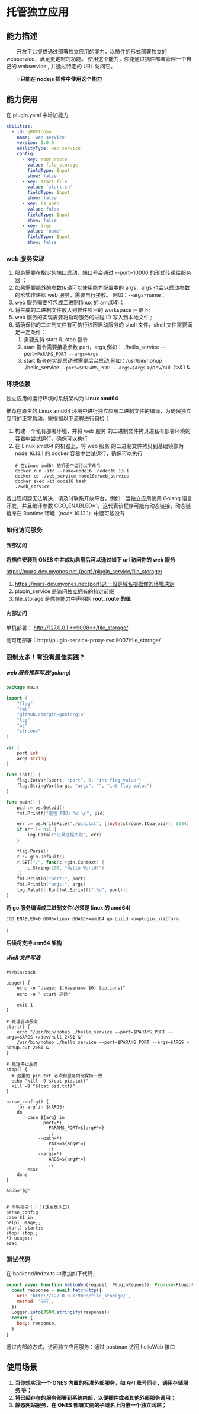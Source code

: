 # 托管独立应用

## 能力描述

&emsp;&emsp;开放平台提供通过部署独立应用的能力，以插件的形式部署独立的 webservice，满足更定制的功能。 使用这个能力，你能通过插件部署管理一个自己的 webservice , 并通过特定的 URL 访问它。

&emsp;&emsp;💡**只能在 nodejs 插件中使用这个能力**

## 能力使用

在 plugin.yaml 中增加能力

```yaml
abilities:
  - id: qRUFfcomn
    name: 'web service'
    version: 1.0.0
    abilityType: web_service
    config:
      - key: root_route
        value: file_storage
        fieldType: Input
        show: false
      - key: start_file
        value: 'start.sh'
        fieldType: Input
        show: false
      - key: is_open
        value: false
        fieldType: Input
        show: false
      - key: args
        value: 'name'
        fieldType: Input
        show: false
```

### web 服务实现

1. 服务需要在指定的端口启动，端口号会通过 --port=10000 的形式传递给服务器 ；
2. 如果需要额外的参数传递可以使用能力配置中的 args，args 也会以启动参数的形式传递给 web 服务，需要自行接收。 例如：--args=name；
3. web 服务需要打包成二进制(linux 的 amd64)；
4. 将生成的二进制文件放入到插件项目的 workspace 目录下;
5. web 服务的实现需要将启动服务的进程 ID 写入到本地文件 ;
6. 请确保你的二进制文件有可执行权限启动服务的 shell 文件，shell 文件需要满足一定条件：
   1. 需要支持 start 和 stop 指令
   2. start 指令需要接收参数 port，args,例如： ./hello_service --port=`PARAMS_PORT --args=Args`
   3. start 指令在实现启动时需要后台启动,例如：/usr/bin/nohup ./hello_service `--port=$PARAMS_PORT --args=$Args` >/dev/null 2>&1 &

### 环境依赖

独立应用的运行环境的系统架构为 **Linux amd64**

推荐在原生的 Linux amd64 环境中进行独立应用二进制文件的编译，为确保独立应用的正常启动，需根据以下流程进行自检：

1. 构建一个私有部署环境，并将 web 服务 的二进制文件拷贝进私有部署环境的容器中尝试运行，确保可以执行
2. 在 Linux amd64 的机器上，将 web 服务 的二进制文件拷贝到基础镜像为 node:16.13.1 的 docker 容器中尝试运行，确保可以执行
   ```shell
   # 在Linux amd64 的机器中运行以下命令
   docker run -itd --name=node16  node:16.13.1
   docker cp ./web_service node16:/web_service
   docker exec -it node16 bash
   ./web_service
   ```

若出现问题无法解决，请及时联系开放平台。例如：当独立应用使用 Golang 语言开发，并且编译参数 CGO_ENABLED=1，这代表该程序可能有动态链接，动态链接库在 Runtime 环境（node:16.13.1）中很可能没有

### **如何访问服务**

#### **外部访问**

**将插件安装到 ONES 中并成功启用后可以通过如下 url 访问你的 web 服务**

https://mars-dev.myones.net:{port}/plugin_service/file_storage/

1. https://mars-dev.myones.net:{port}这一段是域名根据你的环境决定
2. plugin_service 是访问独立拥有的特定前缀
3. file_storage 是你在能力中声明的 **root_route 的值**

#### **内部访问**

单机部署： http://127.0.0.1:**9008**/file_storage/

高可用部署：http://plugin-service-proxy-svc:9007/file_storage/

### **限制太多！有没有最佳实践？**

##### **web 服务推荐写法(golang)**

```go
package main

import (
	"flag"
	"fmt"
	"github.com/gin-gonic/gin"
	"log"
	"os"
	"strconv"
)

var (
	port int
	args string
)

func init() {
	flag.IntVar(&port, "port", 0, "int flag value")
	flag.StringVar(&args, "args", "", "int flag value")
}

func main() {
	pid := os.Getpid()
	fmt.Printf("进程 PID: %d \n", pid)

	err := os.WriteFile("./pid.txt", []byte(strconv.Itoa(pid)), 0644)
	if err != nil {
		log.Fatal("记录进程失败", err)
	}

	flag.Parse()
	r := gin.Default()
	r.GET("/", func(c *gin.Context) {
		c.String(200, "Hello World!")
	})
	fmt.Println("port:", port)
	fmt.Println("args:", args)
	log.Fatal(r.Run(fmt.Sprintf(":%d", port)))
}
```

**将 go 服务编译成二进制文件(必须是 linux 的 amd64)**

```shell
CGO_ENABLED=0 GOOS=linux GOARCH=amd64 go build -o=plugin_platform
```

**ℹ️**

**后续将支持 arm64 架构**

##### **shell 文件写法**

```shell
#!/bin/bash

usage() {
    echo -e "Usage: $(basename $0) [options]"
    echo -e " start 启动"

    exit 1
}

# 处理启动服务
start() {
    echo "/usr/bin/nohup ./hello_service --port=$PARAMS_PORT --args=$ARGS >/dev/null 2>&1 &"
    /usr/bin/nohup ./hello_service --port=$PARAMS_PORT --args=$ARGS > nohup.out 2>&1 &
}

# 处理停止服务
stop() {
  # 这里的 pid.txt 必须和服务内部保持一致
  echo "kill -9 $(cat pid.txt)"
  kill -9 "$(cat pid.txt)"
}

parse_config() {
    for arg in ${ARGS}
    do
        case ${arg} in
            --port=*)
                PARAMS_PORT=${arg#*=}
                ;;
            --path=*)
                PATH=${arg#*=}
                ;;
            --args=*)
                ARGS=${arg#*=}
                ;;
        esac
    done
}

ARGS="$@"


# 申明指令！！！(这里是入口)
parse_config
case $1 in
help) usage;;
start) start;;
stop) stop;;
*) usage;;
esac
```

### 测试代码

在 backend/index.ts 中添加如下代码，

```javascript
export async function helloWeb(request: PluginRequest): Promise<PluginResponse> {
  const response = await fetchHttp({
    url: 'http://127.0.0.1:9008/file_storage/',
    method: 'GET',
  })
  Logger.info(JSON.stringify(response))
  return {
    body: response,
  }
}
```

通过内部的方式，访问独立应用服务：通过 postman 访问 helloWeb 接口

## **使用场景**

1. **当你想实现一个 ONES 内置的标准外部服务，如 API 账号同步、通用存储服务 等；**
2. **将已经存在的服务部署到系统内部，以便插件或者其他外部服务调用；**
3. **静态网站服务，在 ONES 部署实例的子域名上内嵌一个独立网站；**
